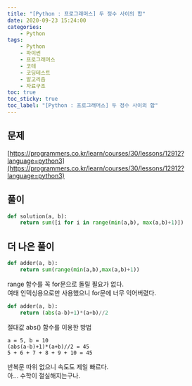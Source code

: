 ```yaml
---
title: "[Python : 프로그래머스] 두 정수 사이의 합"
date: 2020-09-23 15:24:00
categories:
    - Python
tags:
    - Python
    - 파이썬
    - 프로그래머스
    - 코테
    - 코딩테스트
    - 알고리즘
    - 자료구조
toc: true
toc_sticky: true
toc_label: "[Python : 프로그래머스] 두 정수 사이의 합"
---
```

## 문제
[https://programmers.co.kr/learn/courses/30/lessons/12912?language=python3](https://programmers.co.kr/learn/courses/30/lessons/12912?language=python3)
## 풀이
```python
def solution(a, b):
    return sum([i for i in range(min(a,b), max(a,b)+1)])
```

## 더 나은 풀이
```python
def adder(a, b):
    return sum(range(min(a,b),max(a,b)+1))
```
range 함수를 꼭 for문으로 돌릴 필요가 없다.  
여태 인덱싱용으로만 사용했으니 for문에 너무 익어버렸다.  
  
```python
def adder(a, b):
    return (abs(a-b)+1)*(a+b)//2
```
절대값 abs() 함수를 이용한 방법  
```
a = 5, b = 10
(abs(a-b)+1)*(a+b)//2 = 45
5 + 6 + 7 + 8 + 9 + 10 = 45
```
반복문 따위 없으니 속도도 제일 빠르다.  
아... 수학이 절실해지는구나.  